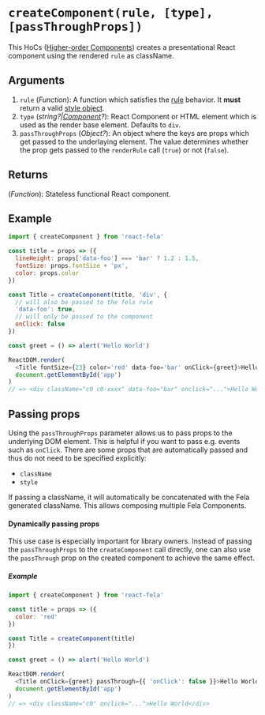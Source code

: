 # `createComponent(rule, [type], [passThroughProps])`

This HoCs ([Higher-order Components](https://medium.com/@dan_abramov/mixins-are-dead-long-live-higher-order-components-94a0d2f9e750#.njbld18x8)) creates a presentational React component using the rendered `rule` as className.

## Arguments
1. `rule` (*Function*): A function which satisfies the [rule](../basics/Rules.md) behavior. It **must** return a valid [style object](../basics/Rules.md#styleobject).
2. `type` (*string?|[Component](https://facebook.github.io/react/docs/top-level-api.html#react.component)?*): React Component or HTML element which is used as the render base element. Defaults to `div`.
3. `passThroughProps` (*Object?*): An object where the keys are props which get passed to the underlaying element. The value determines whether the prop gets passed to the `renderRule` call (`true`) or not (`false`).

## Returns
(*Function*): Stateless functional React component.

## Example
```javascript
import { createComponent } from 'react-fela'

const title = props => ({
  lineHeight: props['data-foo'] === 'bar' ? 1.2 : 1.5,
  fontSize: props.fontSize + 'px',
  color: props.color
})

const Title = createComponent(title, 'div', {
  // will also be passed to the fela rule
  'data-foo': true,
  // will only be passed to the component
  onClick: false
})

const greet = () => alert('Hello World')

ReactDOM.render(
  <Title fontSize={23} color='red' data-foo='bar' onClick={greet}>Hello World</Title>,
  document.getElementById('app')
)
// => <div className="c0 c0-xxxx" data-foo="bar" onclick="...">Hello World</div>
```

## Passing props
Using the `passThroughProps` parameter allows us to pass props to the underlying DOM element. This is helpful if you want to pass e.g. events such as `onClick`. There are some props that are automatically passed and thus do not need to be specified explicitly:
* `className`
* `style`

If passing a className, it will automatically be concatenated with the Fela generated className. This allows composing multiple Fela Components.

#### Dynamically passing props
This use case is especially important for library owners. Instead of passing the `passThroughProps` to the `createComponent` call directly, one can also use the `passThrough` prop on the created component to achieve the same effect.

##### Example
```javascript
import { createComponent } from 'react-fela'

const title = props => ({
  color: 'red'
})

const Title = createComponent(title)
})

const greet = () => alert('Hello World')

ReactDOM.render(
  <Title onClick={greet} passThrough={{ 'onClick': false }}>Hello World</Title>,
  document.getElementById('app')
)
// => <div className="c0" onclick="...">Hello World</div>
```
